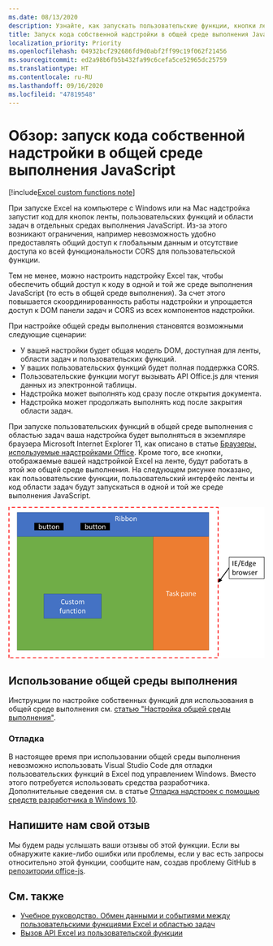 ```yaml
---
ms.date: 08/13/2020
description: Узнайте, как запускать пользовательские функции, кнопки ленты и код области задач в одной и той же среде выполнения JavaScript для координации сценариев в вашей надстройке.
title: Запуск кода собственной надстройки в общей среде выполнения JavaScript
localization_priority: Priority
ms.openlocfilehash: 04932bcf292686fd9d0abf2ff99c19f062f21456
ms.sourcegitcommit: ed2a98b6fb5b432fa99c6cefa5ce52965dc25759
ms.translationtype: HT
ms.contentlocale: ru-RU
ms.lasthandoff: 09/16/2020
ms.locfileid: "47819548"
---
```

# <a name="overview-run-your-add-in-code-in-a-shared-javascript-runtimes"></a>Обзор: запуск кода собственной надстройки в общей среде выполнения JavaScript

[!include[Excel custom functions note](../includes/excel-custom-functions-note.md)]

При запуске Excel на компьютере с Windows или на Mac надстройка запустит код для кнопок ленты, пользовательских функций и области задач в отдельных средах выполнения JavaScript. Из-за этого возникают ограничения, например невозможность удобно предоставлять общий доступ к глобальным данным и отсутствие доступа ко всей функциональности CORS для пользовательской функции.

Тем не менее, можно настроить надстройку Excel так, чтобы обеспечить общий доступ к коду в одной и той же среде выполнения JavaScript (то есть в общей среде выполнения). За счет этого повышается скоординированность работы надстройки и упрощается доступ к DOM панели задач и CORS из всех компонентов надстройки.

При настройке общей среды выполнения становятся возможными следующие сценарии:

- У вашей настройки будет общая модель DOM, доступная для ленты, области задач и пользовательских функций.
- У ваших пользовательских функций будет полная поддержка CORS.
- Пользовательские функции могут вызывать API Office.js для чтения данных из электронной таблицы.
- Надстройка может выполнять код сразу после открытия документа.
- Надстройка может продолжать выполнять код после закрытия области задач.

При запуске пользовательских функций в общей среде выполнения с областью задач ваша надстройка будет выполняться в экземпляре браузера Microsoft Internet Explorer 11, как описано в статье [Браузеры, используемые надстройками Office](../concepts/browsers-used-by-office-web-add-ins.md). Кроме того, все кнопки, отображаемые вашей надстройкой Excel на ленте, будут работать в этой же общей среде выполнения. На следующем рисунке показано, как пользовательские функции, пользовательский интерфейс ленты и код области задач будут запускаться в одной и той же среде выполнения JavaScript.

![Пользовательские функции, работающие в общей среде выполнения вместе с кнопками ленты и областью задач в Excel](../images/custom-functions-in-browser-runtime.png)

## <a name="set-up-a-shared-runtime"></a>Использование общей среды выполнения

Инструкции по настройке собственных функций для использования в общей среде выполнения см. [статью "Настройка общей среды выполнения"](configure-your-add-in-to-use-a-shared-runtime.md).

### <a name="debugging"></a>Отладка

В настоящее время при использовании общей среды выполнения невозможно использовать Visual Studio Code для отладки пользовательских функций в Excel под управлением Windows. Вместо этого потребуется использовать средства разработчика. Дополнительные сведения см. в статье [Отладка надстроек с помощью средств разработчика в Windows 10](../testing/debug-add-ins-using-f12-developer-tools-on-windows-10.md).

## <a name="give-us-feedback"></a>Напишите нам свой отзыв

Мы будем рады услышать ваши отзывы об этой функции. Если вы обнаружите какие-либо ошибки или проблемы, если у вас есть запросы относительно этой функции, сообщите нам, создав проблему GitHub в [репозитории office-js](https://github.com/OfficeDev/office-js).

## <a name="see-also"></a>См. также

- [Учебное руководство. Обмен данными и событиями между пользовательскими функциями Excel и областью задач](../tutorials/share-data-and-events-between-custom-functions-and-the-task-pane-tutorial.md)
- [Вызов API Excel из пользовательской функции](call-excel-apis-from-custom-function.md)
